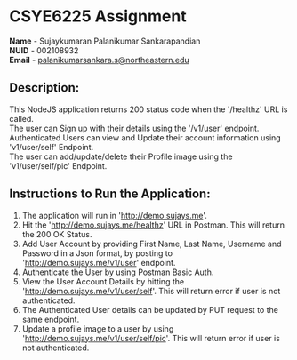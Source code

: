 # CSYE6225 Assignment 

**Name**  - Sujaykumaran Palanikumar Sankarapandian<br/>
**NUID**  - 002108932<br/>
**Email** - palanikumarsankara.s@northeastern.edu   

## Description:

This NodeJS application returns 200 status code when the '/healthz' URL is called. <br/>
The user can Sign up with their details using the '/v1/user' endpoint. <br/>
Authenticated Users can view and Update their account information using 'v1/user/self' Endpoint. <br/>
The user can add/update/delete their Profile image using the 'v1/user/self/pic' Endpoint. 

## Instructions to Run the Application:

1. The application will run in 'http://demo.sujays.me'.
2. Hit the 'http://demo.sujays.me/healthz' URL in Postman. This will return the 200 OK Status.
3. Add User Account by providing First Name, Last Name, Username and Password in a Json format, by posting to 'http://demo.sujays.me/v1/user' endpoint.
4. Authenticate the User by using Postman Basic Auth.
5. View the User Account Details by hitting the 'http://demo.sujays.me/v1/user/self'. This will return error if user is not authenticated.
6.  The Authenticated User details can be updated by PUT request to the same endpoint.
7.  Update a profile image to a user by using 'http://demo.sujays.me/v1/user/self/pic'. This will return error if user is not authenticated.